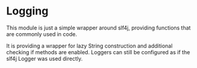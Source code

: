 # Logging

This module is just a simple wrapper around slf4j, providing functions that are commonly used in code.

It is providing a wrapper for lazy String construction and additional checking if methods are enabled.
Loggers can still be configured as if the slf4j Logger was used directly.